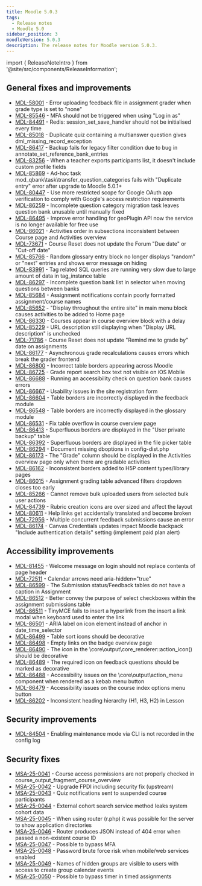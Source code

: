 ```yaml
---
title: Moodle 5.0.3
tags:
  - Release notes
  - Moodle 5.0
sidebar_position: 3
moodleVersion: 5.0.3
description: The release notes for Moodle version 5.0.3.
---
```


import { ReleaseNoteIntro } from '@site/src/components/ReleaseInformation';

<ReleaseNoteIntro releaseName={frontMatter.moodleVersion} />

## General fixes and improvements
<!-- cspell:disable -->
- [MDL-58001](https://tracker.moodle.org/browse/MDL-58001) - Error uploading feedback file in assignment grader when grade type is set to "none"
- [MDL-85546](https://tracker.moodle.org/browse/MDL-85546) - MFA should not be triggered when using "Log in as"
- [MDL-84491](https://tracker.moodle.org/browse/MDL-84491) - Redis: session_set_save_handler should not be initialised every time
- [MDL-85018](https://tracker.moodle.org/browse/MDL-85018) - Duplicate quiz containing a multianswer question gives dml_missing_record_exception
- [MDL-86417](https://tracker.moodle.org/browse/MDL-86417) - Backup fails for legacy filter condition due to bug in annotate_set_reference_bank_entries
- [MDL-83256](https://tracker.moodle.org/browse/MDL-83256) - When a teacher exports participants list, it doesn't include custom profile fields
- [MDL-85869](https://tracker.moodle.org/browse/MDL-85869) - Ad-hoc task mod_qbank\task\transfer_question_categories fails with "Duplicate entry" error after upgrade to Moodle 5.0.1+
- [MDL-80447](https://tracker.moodle.org/browse/MDL-80447) - Use more restricted scope for Google OAuth app verification to comply with Google's access restriction requirements
- [MDL-86259](https://tracker.moodle.org/browse/MDL-86259) - Incomplete question category migration task leaves question bank unusable until manually fixed
- [MDL-86495](https://tracker.moodle.org/browse/MDL-86495) - Improve error handling for geoPlugin API now the service is no longer available for free use
- [MDL-86021](https://tracker.moodle.org/browse/MDL-86021) - Activities order in subsections inconsistent between Course page and Activities overview
- [MDL-73671](https://tracker.moodle.org/browse/MDL-73671) - Course Reset does not update the Forum "Due date" or "Cut-off date"
- [MDL-85766](https://tracker.moodle.org/browse/MDL-85766) - Random glossary entry block no longer displays "random" or "next" entries and shows error message on hiding
- [MDL-83991](https://tracker.moodle.org/browse/MDL-83991) - Tag related SQL queries are running very slow due to large amount of data in tag_instance table
- [MDL-86297](https://tracker.moodle.org/browse/MDL-86297) - Incomplete question bank list in selector when moving questions between banks
- [MDL-85684](https://tracker.moodle.org/browse/MDL-85684) - Assignment notifications contain poorly formatted assignment/course names
- [MDL-85652](https://tracker.moodle.org/browse/MDL-85652) - "Display throughout the entire site" in main menu block causes activities to be added to Home page
- [MDL-86330](https://tracker.moodle.org/browse/MDL-86330) - Courses appear in course overview block with a delay
- [MDL-85229](https://tracker.moodle.org/browse/MDL-85229) - URL description still displaying when "Display URL description" is unchecked
- [MDL-71786](https://tracker.moodle.org/browse/MDL-71786) - Course Reset does not update "Remind me to grade by" date on assignments
- [MDL-86177](https://tracker.moodle.org/browse/MDL-86177) - Asynchronous grade recalculations causes errors which break the grader frontend
- [MDL-86800](https://tracker.moodle.org/browse/MDL-86800) - Incorrect table borders appearing across Moodle
- [MDL-86725](https://tracker.moodle.org/browse/MDL-86725) - Grade report search box text not visible on iOS Mobile
- [MDL-86688](https://tracker.moodle.org/browse/MDL-86688) - Running an accessibility check on question bank causes errors
- [MDL-86667](https://tracker.moodle.org/browse/MDL-86667) - Usability issues in the site registration form
- [MDL-86604](https://tracker.moodle.org/browse/MDL-86604) - Table borders are incorrectly displayed in the feedback module
- [MDL-86548](https://tracker.moodle.org/browse/MDL-86548) - Table borders are incorrectly displayed in the glossary module
- [MDL-86531](https://tracker.moodle.org/browse/MDL-86531) - Fix table overflow in course overview page
- [MDL-86413](https://tracker.moodle.org/browse/MDL-86413) - Superfluous borders are displayed in the "User private backup" table
- [MDL-86392](https://tracker.moodle.org/browse/MDL-86392) - Superfluous borders are displayed in the file picker table
- [MDL-86294](https://tracker.moodle.org/browse/MDL-86294) - Document missing dboptions in config-dist.php
- [MDL-86173](https://tracker.moodle.org/browse/MDL-86173) - The  "Grade" column should be displayed in the Activities overview page only when there are gradable activities
- [MDL-86162](https://tracker.moodle.org/browse/MDL-86162) - Inconsistent borders added to H5P content types/library pages
- [MDL-86015](https://tracker.moodle.org/browse/MDL-86015) - Assignment grading table advanced filters dropdown closes too early
- [MDL-85266](https://tracker.moodle.org/browse/MDL-85266) - Cannot remove bulk uploaded users from selected bulk user actions
- [MDL-84739](https://tracker.moodle.org/browse/MDL-84739) - Rubric creation icons are over sized and affect the layout
- [MDL-80611](https://tracker.moodle.org/browse/MDL-80611) - Help links get accidentally translated and become broken
- [MDL-72956](https://tracker.moodle.org/browse/MDL-72956) - Multiple concurrent feedback submissions cause an error
- [MDL-86174](https://tracker.moodle.org/browse/MDL-86174) - Canvas Credentials updates impact Moodle backpack "Include authentication details" setting (implement paid plan alert)
<!-- cspell:enable -->

## Accessibility improvements
<!-- cspell:disable -->
- [MDL-81455](https://tracker.moodle.org/browse/MDL-81455) - Welcome message on login should not replace contents of page header
- [MDL-72511](https://tracker.moodle.org/browse/MDL-72511) - Calendar arrows need aria-hidden="true"
- [MDL-86599](https://tracker.moodle.org/browse/MDL-86599) - The Submission status/Feedback tables do not have a caption in Assignment
- [MDL-86512](https://tracker.moodle.org/browse/MDL-86512) - Better convey the purpose of select checkboxes within the assignment submissions table
- [MDL-86511](https://tracker.moodle.org/browse/MDL-86511) - TinyMCE fails to insert a hyperlink from the insert a link modal when keyboard used to enter the link
- [MDL-86501](https://tracker.moodle.org/browse/MDL-86501) - ARIA label on icon element instead of anchor in date_time_selector
- [MDL-86499](https://tracker.moodle.org/browse/MDL-86499) - Table sort icons should be decorative
- [MDL-86498](https://tracker.moodle.org/browse/MDL-86498) - Empty links on the badge overview page
- [MDL-86490](https://tracker.moodle.org/browse/MDL-86490) - The icon in the \core\output\core_renderer::action_icon() should be decorative
- [MDL-86489](https://tracker.moodle.org/browse/MDL-86489) - The required icon on feedback questions should be marked as decorative
- [MDL-86488](https://tracker.moodle.org/browse/MDL-86488) - Accessibility issues on the \core\output\action_menu component when rendered as a kebab menu button
- [MDL-86479](https://tracker.moodle.org/browse/MDL-86479) - Accessibility issues on the course index options menu button
- [MDL-86202](https://tracker.moodle.org/browse/MDL-86202) - Inconsistent heading hierarchy (H1, H3, H2) in Lesson
<!-- cspell:enable -->

## Security improvements
<!-- cspell:disable -->
- [MDL-84504](https://tracker.moodle.org/browse/MDL-84504) - Enabling maintenance mode via CLI is not recorded in the config log
<!-- cspell:enable -->

## Security fixes
<!-- cspell:disable -->
- [MSA-25-0041](https://moodle.org/mod/forum/discuss.php?d=470381) - Course access permissions are not properly checked in course_output_fragment_course_overview
- [MSA-25-0042](https://moodle.org/mod/forum/discuss.php?d=470382) - Upgrade FPDI including security fix (upstream)
- [MSA-25-0043](https://moodle.org/mod/forum/discuss.php?d=470383) - Quiz notifications sent to suspended course participants
- [MSA-25-0044](https://moodle.org/mod/forum/discuss.php?d=470384) - External cohort search service method leaks system cohort data
- [MSA-25-0045](https://moodle.org/mod/forum/discuss.php?d=470385) - When using router (r.php) it was possible for the server to show application directories
- [MSA-25-0046](https://moodle.org/mod/forum/discuss.php?d=470386) - Router produces JSON instead of 404 error when passed a non-existent course ID
- [MSA-25-0047](https://moodle.org/mod/forum/discuss.php?d=470387) - Possible to bypass MFA
- [MSA-25-0048](https://moodle.org/mod/forum/discuss.php?d=470388) - Password brute force risk when mobile/web services enabled
- [MSA-25-0049](https://moodle.org/mod/forum/discuss.php?d=470389) - Names of hidden groups are visible to users with access to create group calendar events
- [MSA-25-0050](https://moodle.org/mod/forum/discuss.php?d=470390) - Possible to bypass timer in timed assignments
<!-- cspell:enable -->
